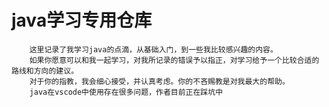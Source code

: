 # java学习专用仓库
		这里记录了我学习java的点滴，从基础入门，到一些我比较感兴趣的内容。
		如果你愿意可以和我一起学习，对我所记录的错误予以指正，对学习给予一个比较合适的路线和方向的建议。
		对于你的指教，我会细心接受，并认真考虑。你的不吝赐教是对我最大的帮助。
		java在vscode中使用存在很多问题，作者目前正在踩坑中
